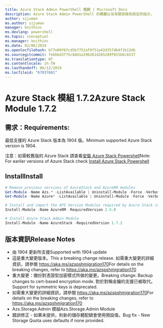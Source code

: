 ```yaml
---
title: Azure Stack Admin PowerShell 概觀 | Microsoft Docs
description: Azure Stack Admin PowerShell 的概觀以及有關安裝和設定的指示。
author: sijuman
ms.author: sijuman
manager: knithinc
ms.devlang: powershell
ms.topic: conceptual
ms.manager: knithinc
ms.date: 02/06/2019
ms.openlocfilehash: b77e09f6fcd5b7752af9f51a42d357db4f1b13db
ms.sourcegitcommit: febbbd3f75c8dd1a296281d265289f015b6cb537
ms.translationtype: HT
ms.contentlocale: zh-TW
ms.lasthandoff: 06/12/2019
ms.locfileid: "67037681"
---
```

# <a name="azure-stack-module-172"></a><span data-ttu-id="10a9e-103">Azure Stack 模組 1.7.2</span><span class="sxs-lookup"><span data-stu-id="10a9e-103">Azure Stack Module 1.7.2</span></span>

## <a name="requirements"></a><span data-ttu-id="10a9e-104">需求：</span><span class="sxs-lookup"><span data-stu-id="10a9e-104">Requirements:</span></span>

<span data-ttu-id="10a9e-105">最低支援的 Azure Stack 版本為 1904 版。</span><span class="sxs-lookup"><span data-stu-id="10a9e-105">Minimum supported Azure Stack version is 1904.</span></span>

<span data-ttu-id="10a9e-106">注意：如需較舊版的 Azure Stack 請查看[安裝 Azure Stack Powershell](https://docs.microsoft.com/en-us/azure/azure-stack/azure-stack-powershell-install#install-azure-stack-powershell)</span><span class="sxs-lookup"><span data-stu-id="10a9e-106">Note: For earlier versions of Azure Stack check [Install Azure Stack Powershell](https://docs.microsoft.com/en-us/azure/azure-stack/azure-stack-powershell-install#install-azure-stack-powershell)</span></span>

## <a name="install"></a><span data-ttu-id="10a9e-107">Install</span><span class="sxs-lookup"><span data-stu-id="10a9e-107">Install</span></span>

```powershell
# Remove previous versions of AzureStack and AzureRM modules
Get-Module -Name Azs.* -ListAvailable | Uninstall-Module -Force -Verbose
Get-Module -Name Azure* -ListAvailable | Uninstall-Module -Force -Verbose

# Install and import the API Version Modules required by Azure Stack into the current PowerShell session.
Install-Module -Name AzureRM -RequiredVersion 2.5.0

# Install Azure Stack Admin Module
Install-Module -Name AzureStack -RequiredVersion 1.7.2
```

## <a name="release-notes"></a><span data-ttu-id="10a9e-108">版本資訊</span><span class="sxs-lookup"><span data-stu-id="10a9e-108">Release Notes</span></span>

* <span data-ttu-id="10a9e-109">由 1904 更新所支援</span><span class="sxs-lookup"><span data-stu-id="10a9e-109">Supported with 1904 update</span></span>
* <span data-ttu-id="10a9e-110">這是重大變更版本。</span><span class="sxs-lookup"><span data-stu-id="10a9e-110">This a breaking change release.</span></span> <span data-ttu-id="10a9e-111">如需重大變更的詳細資訊，請參閱 <https://aka.ms/azspshmigration170></span><span class="sxs-lookup"><span data-stu-id="10a9e-111">For details on the breaking changes, refer to <https://aka.ms/azspshmigration170></span></span>
* <span data-ttu-id="10a9e-112">重大變更：備份對憑證型加密模式所做的變更。</span><span class="sxs-lookup"><span data-stu-id="10a9e-112">Breaking change: Backup changes to cert-based encryption mode.</span></span> <span data-ttu-id="10a9e-113">對於對稱金鑰的支援已被取代。</span><span class="sxs-lookup"><span data-stu-id="10a9e-113">Support for symmetric keys is deprecated.</span></span>
* <span data-ttu-id="10a9e-114">如需重大變更的詳細資訊，請參閱 https://aka.ms/azspshmigration170</span><span class="sxs-lookup"><span data-stu-id="10a9e-114">For details on the breaking changes, refer to https://aka.ms/azspshmigration170</span></span>
* <span data-ttu-id="10a9e-115">Azs.Storage.Admin 模組</span><span class="sxs-lookup"><span data-stu-id="10a9e-115">Azs.Storage.Admin Module</span></span> 
* <span data-ttu-id="10a9e-116">錯誤修正 - 如果未提供，則新的儲存體配額會使用預設值。</span><span class="sxs-lookup"><span data-stu-id="10a9e-116">Bug fix - New Storage Quota uses defaults if none provided.</span></span>
